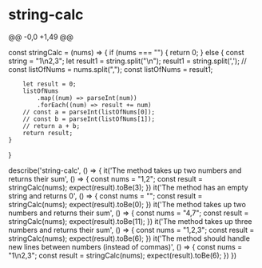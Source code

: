 # string-calc

@@ -0,0 +1,49 @@

const stringCalc = (nums) => {
    if (nums === "") {
        return 0;
    } else {
        const string = "1\n2,3";
        let result1 = string.split("\n");
        result1 = string.split(',');
        // const listOfNums = nums.split(",");
        const listOfNums = result1;

        let result = 0;
        listOfNums
            .map((num) => parseInt(num))
            .forEach((num) => result += num)
        // const a = parseInt(listOfNums[0]);
        // const b = parseInt(listOfNums[1]);
        // return a + b;
        return result;
    }
}

describe('string-calc', () => {
    it('The method takes up two numbers and returns their sum', () => {
        const nums = "1,2";
        const result = stringCalc(nums);
        expect(result).toBe(3);
    })
    it('The method has an empty string and returns 0', () => {
        const nums = "";
        const result = stringCalc(nums);
        expect(result).toBe(0);
    })
    it('The method takes up two numbers and returns their sum', () => {
        const nums = "4,7";
        const result = stringCalc(nums);
        expect(result).toBe(11);
    })
    it('The method takes up three numbers and returns their sum', () => {
        const nums = "1,2,3";
        const result = stringCalc(nums);
        expect(result).toBe(6);
    })
    it('The method should handle new lines between numbers (instead of commas)', () => {
        const nums = "1\n2,3";
        const result = stringCalc(nums);
        expect(result).toBe(6);
    })
})
